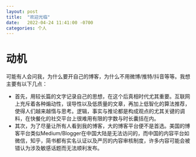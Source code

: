 ```yaml
---
layout: post
title:  "欢迎光临"
date:   2022-04-24 11:41:00 -0700
categories: 个人
---
```

# 动机
可能有人会问我，为什么要开自己的博客，为什么不用微博/推特/抖音等等。我想主要有以下几点：
- 首先，用较长篇的文字记录自己的思想，在这个后真相时代尤其重要。互联网上充斥着各种煽动性，误导性以及低质量的文章，再加上低智化的算法推荐，使得人们越来越惰与思考。逻辑，事实与推论都是构成观点的尤其关键的调料，在快餐化的社交平台上很难用有限的字数与时长囊括在内。
- 其次，为了尽量让所有人看到我的博客，大的博客平台便不是首选。美国的博客平台类似Medium/Blogger在中国大陆是无法访问的，而中国的内容平台如微信，知乎，简书都有实名认证以及严厉的内容审核制度，许多内容可能会被错认为涉及敏感话题而无法顺利发布。
